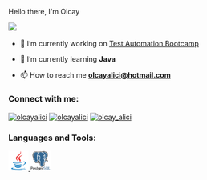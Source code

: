 Hello there, I'm Olcay</h1>

<img src="https://media.giphy.com/media/Nx0rz3jtxtEre/giphy.gif" widht="100" height="250">

- 🔭 I’m currently working on [Test Automation Bootcamp](https://www.patika.dev/bootcamp/enuygun-test-automation-bootcamp)

- 🌱 I’m currently learning **Java**

- 📫 How to reach me **olcayalici@hotmail.com**

<h3 align="left">Connect with me:</h3>
<p align="left">
<a href="https://linkedin.com/in/olcayalici" target="blank"><img align="center" src="https://raw.githubusercontent.com/rahuldkjain/github-profile-readme-generator/master/src/images/icons/Social/linked-in-alt.svg" alt="olcayalici" height="30" width="40" /></a>
<a href="https://instagram.com/olcayalici" target="blank"><img align="center" src="https://raw.githubusercontent.com/rahuldkjain/github-profile-readme-generator/master/src/images/icons/Social/instagram.svg" alt="olcayalici" height="30" width="40" /></a>
<a href="https://www.hackerrank.com/olcay_alici" target="blank"><img align="center" src="https://raw.githubusercontent.com/rahuldkjain/github-profile-readme-generator/master/src/images/icons/Social/hackerrank.svg" alt="olcay_alici" height="30" width="40" /></a>
</p>

<h3 align="left">Languages and Tools:</h3>
<p align="left"> <a href="https://www.java.com" target="_blank" rel="noreferrer"> <img src="https://raw.githubusercontent.com/devicons/devicon/master/icons/java/java-original.svg" alt="java" width="40" height="40"/> </a> <a href="https://www.postgresql.org" target="_blank" rel="noreferrer"> <img src="https://raw.githubusercontent.com/devicons/devicon/master/icons/postgresql/postgresql-original-wordmark.svg" alt="postgresql" width="40" height="40"/> </a> </p>
